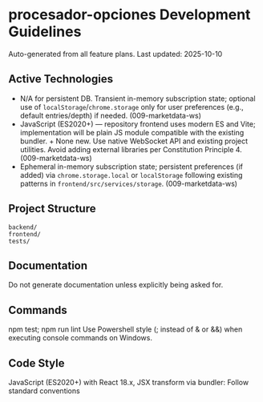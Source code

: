 # procesador-opciones Development Guidelines

Auto-generated from all feature plans. Last updated: 2025-10-10

## Active Technologies
- N/A for persistent DB. Transient in-memory subscription state; optional use of `localStorage`/`chrome.storage` only for user preferences (e.g., default entries/depth) if needed. (009-marketdata-ws)
- JavaScript (ES2020+) — repository frontend uses modern ES and Vite; implementation will be plain JS module compatible with the existing bundler. + None new. Use native WebSocket API and existing project utilities. Avoid adding external libraries per Constitution Principle 4. (009-marketdata-ws)
- Ephemeral in-memory subscription state; persistent preferences (if added) via `chrome.storage.local` or `localStorage` following existing patterns in `frontend/src/services/storage`. (009-marketdata-ws)

## Project Structure
```
backend/
frontend/
tests/
```

## Documentation
Do not generate documentation unless explicitly being asked for.

## Commands
npm test; npm run lint
Use Powershell style (; instead of & or &&) when executing console commands on Windows.

## Code Style
JavaScript (ES2020+) with React 18.x, JSX transform via bundler: Follow standard conventions


<!-- MANUAL ADDITIONS START -->
<!-- MANUAL ADDITIONS END -->
 
<!-- AUTO-ADDED: feature 003-redesign-the-current -->
